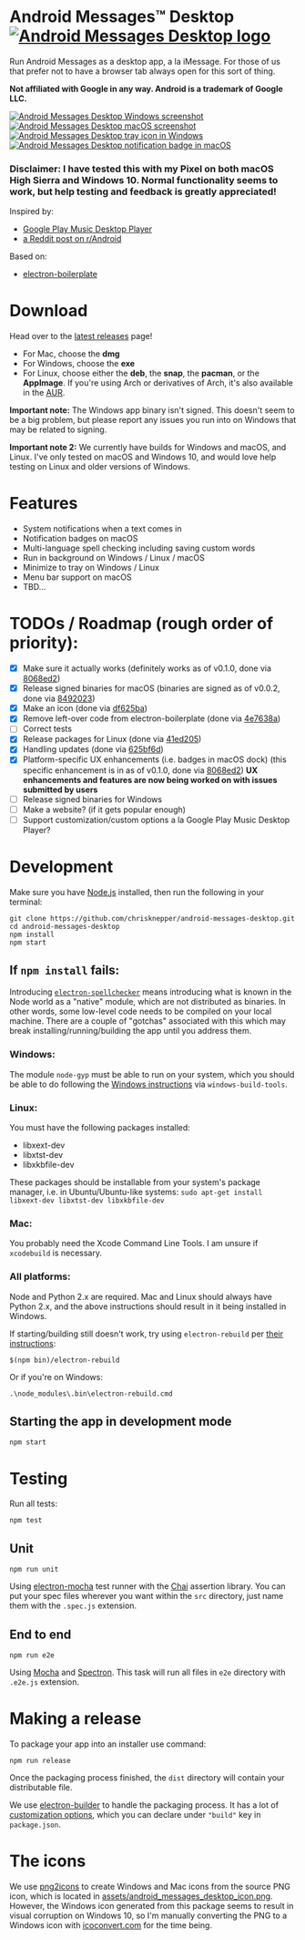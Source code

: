 # Android Messages™ Desktop <a href="#"><img src="resources/icons/48x48.png" alt="Android Messages Desktop logo" title="Android Messages Desktop logo" /></a> 

Run Android Messages as a desktop app, a la iMessage. For those of us that prefer not to have a browser tab always open for this sort of thing.

**Not affiliated with Google in any way. Android is a trademark of Google LLC.**

<a href="#"><img src="assets/screenshots/windows.png" alt="Android Messages Desktop Windows screenshot" title="Android Messages Desktop screenshot" /></a> 
<a href="#"><img src="assets/screenshots/mac.png" alt="Android Messages Desktop macOS screenshot" title="Android Messages Desktop screenshot" /></a> 
<a href="#"><img src="assets/screenshots/windows_tray_icon.png" alt="Android Messages Desktop tray icon in Windows" title="Android Messages Desktop screenshot" /></a> 
<a href="#"><img src="assets/screenshots/mac_notification_badge.png" alt="Android Messages Desktop notification badge in macOS" title="Android Messages Desktop screenshot" /></a> 

### Disclaimer: I have tested this with my Pixel on both macOS High Sierra and Windows 10. Normal functionality seems to work, but help testing and feedback is greatly appreciated!

Inspired by:

* [Google Play Music Desktop Player](https://github.com/MarshallOfSound/Google-Play-Music-Desktop-Player-UNOFFICIAL-)
* [a Reddit post on r/Android](https://www.reddit.com/r/Android/comments/8shv6q/web_messages/e106a8r/)

Based on:

* [electron-boilerplate](https://github.com/szwacz/electron-boilerplate)

# Download
Head over to the [latest releases](https://github.com/chrisknepper/android-messages-desktop/releases/latest) page!

* For Mac, choose the **dmg**
* For Windows, choose the **exe**
* For Linux, choose either the **deb**, the **snap**, the **pacman**, or the **AppImage**. If you're using Arch or derivatives of Arch, it's also available in the [AUR](https://aur.archlinux.org/packages/android-messages-desktop/).

**Important note:** The Windows app binary isn't signed. This doesn't seem to be a big problem, but please report any issues you run into on Windows that may be related to signing.

**Important note 2:** We currently have builds for Windows and macOS, and Linux. I've only tested on macOS and Windows 10, and would love help testing on Linux and older versions of Windows.

# Features

* System notifications when a text comes in
* Notification badges on macOS
* Multi-language spell checking including saving custom words
* Run in background on Windows / Linux / macOS
* Minimize to tray on Windows / Linux
* Menu bar support on macOS
* TBD...

# TODOs / Roadmap (rough order of priority):

- [x] Make sure it actually works (definitely works as of v0.1.0, done via [8068ed2](../../commit/8068ed2))
- [x] Release signed binaries for macOS (binaries are signed as of v0.0.2, done via [8492023](../../commit/8492023))
- [x] Make an icon (done via [df625ba](../../commit/df625ba))
- [x] Remove left-over code from electron-boilerplate (done via [4e7638a](../../commit/4e7638a))
- [ ] Correct tests
- [x] Release packages for Linux (done via [41ed205](../../commit/41ed205))
- [x] Handling updates (done via [625bf6d](../../commit/625bf6d))
- [x] Platform-specific UX enhancements (i.e. badges in macOS dock) (this specific enhancement is in as of v0.1.0, done via [8068ed2](../../commit/8068ed2)) **UX enhancements and features are now being worked on with issues submitted by users**
- [ ] Release signed binaries for Windows
- [ ] Make a website? (if it gets popular enough)
- [ ] Support customization/custom options a la Google Play Music Desktop Player?

# Development
Make sure you have [Node.js](https://nodejs.org) installed, then run the following in your terminal:

```
git clone https://github.com/chrisknepper/android-messages-desktop.git
cd android-messages-desktop
npm install
npm start
```

## If `npm install` fails:
Introducing [`electron-spellchecker`](https://github.com/electron-userland/electron-spellchecker) means introducing what is known in the Node world as a "native" module, which are not distributed as binaries. In other words, some low-level code needs to be compiled on your local machine. There are a couple of "gotchas" associated with this which may break installing/running/building the app until you address them.

### Windows:
The module `node-gyp` must be able to run on your system, which you should be able to do following the [Windows instructions](https://github.com/nodejs/node-gyp#option-1) via `windows-build-tools`.

### Linux:

You must have the following packages installed:

* libxext-dev
* libxtst-dev
* libxkbfile-dev

These packages should be installable from your system's package manager, i.e. in Ubuntu/Ubuntu-like systems:
`sudo apt-get install libxext-dev libxtst-dev libxkbfile-dev`

### Mac:
You probably need the Xcode Command Line Tools. I am unsure if `xcodebuild` is necessary.

### All platforms:
Node and Python 2.x are required. Mac and Linux should always have Python 2.x, and the above instructions should result in it being installed in Windows.

If starting/building still doesn't work, try using `electron-rebuild` per [their instructions](https://github.com/electron/electron-rebuild#how-does-it-work):

`$(npm bin)/electron-rebuild`

Or if you're on Windows:

`.\node_modules\.bin\electron-rebuild.cmd`

## Starting the app in development mode
```
npm start
```

# Testing
Run all tests:
```
npm test
```

## Unit
```
npm run unit
```
Using [electron-mocha](https://github.com/jprichardson/electron-mocha) test runner with the [Chai](http://chaijs.com/api/assert/) assertion library. You can put your spec files wherever you want within the `src` directory, just name them with the `.spec.js` extension.

## End to end
```
npm run e2e
```
Using [Mocha](https://mochajs.org/) and [Spectron](http://electron.atom.io/spectron/). This task will run all files in `e2e` directory with `.e2e.js` extension.

# Making a release
To package your app into an installer use command:
```
npm run release
```

Once the packaging process finished, the `dist` directory will contain your distributable file.

We use [electron-builder](https://github.com/electron-userland/electron-builder) to handle the packaging process. It has a lot of [customization options](https://www.electron.build/configuration/configuration), which you can declare under `"build"` key in `package.json`.

# The icons
We use [png2icons](https://www.npmjs.com/package/png2icons) to create Windows and Mac icons from the source PNG icon, which is located in [assets/android_messages_desktop_icon.png](assets/android_messages_desktop_icon.png). However, the Windows icon generated from this package seems to result in visual corruption on Windows 10, so I'm manually converting the PNG to a Windows icon with [icoconvert.com](http://icoconvert.com) for the time being.

